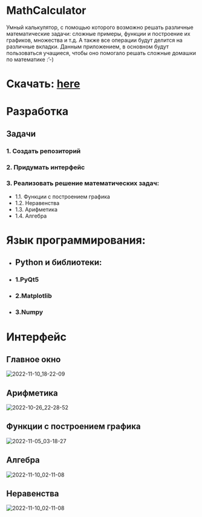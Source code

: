 # MathCalculator
Умный калькулятор, с помощью которого возможно решать различные математические задачи: сложные примеры, функции и построение их графиков, множества и т.д. А также все операции будут делится на различные вкладки. Данным приложением, в основном будут пользоваться учащиеся, чтобы оно помогало решать сложные домашки по математике :’-)

# Скачать: [here](https://github.com/AlexOmelyanenko2007/MathCalculator/releases/tag/v0.1)

# Разработка
## Задачи
### 1. Создать репозиторий
### 2. Придумать интерфейс
### 3. Реализовать решение математических задач:
- 1.1. Функции с построением графика
- 1.2. Неравенства
- 1.3. Арифметика
- 1.4. Алгебра

# Язык программирования:
 - ## Python и библиотеки:
  - ### 1.PyQt5
  - ### 2.Matplotlib
  - ### 3.Numpy

# Интерфейс
## Главное окно
![2022-11-10_18-22-09](https://user-images.githubusercontent.com/94148371/201145636-0b2ca8b3-a562-4f7a-8353-9a7a599a9049.png)

## Арифметика
![2022-10-26_22-28-52](https://user-images.githubusercontent.com/94148371/198118934-e04c3437-2895-43a7-a854-df79062c84a1.png)

## Функции с построением графика
![2022-11-05_03-18-27](https://user-images.githubusercontent.com/94148371/200092157-6fe4f7f9-5e10-4262-872a-4f6986d3b053.png)

## Алгебра
![2022-11-10_02-11-08](https://user-images.githubusercontent.com/94148371/201153982-ae3dbc7a-0f69-47e2-8fb6-59bbd000c336.png)

## Неравенства
![2022-11-10_02-11-08](https://user-images.githubusercontent.com/94148371/201154003-0c39a0fb-de72-4f54-b854-b14bed166e16.png)


